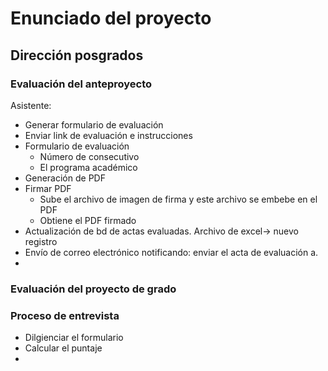 # Enunciado del proyecto

## Dirección posgrados

### Evaluación del anteproyecto
Asistente:
  * Generar formulario de evaluación
  * Enviar link de evaluación e instrucciones
  * Formulario de evaluación
     * Número de consecutivo
     * El programa académico
  * Generación de PDF
  * Firmar PDF
    * Sube el archivo de imagen de firma y este archivo se embebe en el PDF
    * Obtiene el PDF firmado
  * Actualización de bd de actas evaluadas. Archivo de excel-> nuevo registro
  * Envío de correo electrónico notificando: enviar el acta de evaluación a.
  * 
### Evaluación del proyecto de grado




### Proceso de entrevista
* Dilgienciar el formulario
* Calcular el puntaje
* 